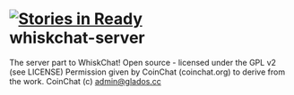 [![Stories in Ready](https://badge.waffle.io/WhiskTech/whiskchat-server.png?label=ready)](https://waffle.io/WhiskTech/whiskchat-server)  
whiskchat-server
================

The server part to WhiskChat!
Open source - licensed under the GPL v2 (see LICENSE)
Permission given by CoinChat (coinchat.org) to derive from the work. CoinChat (c) admin@glados.cc